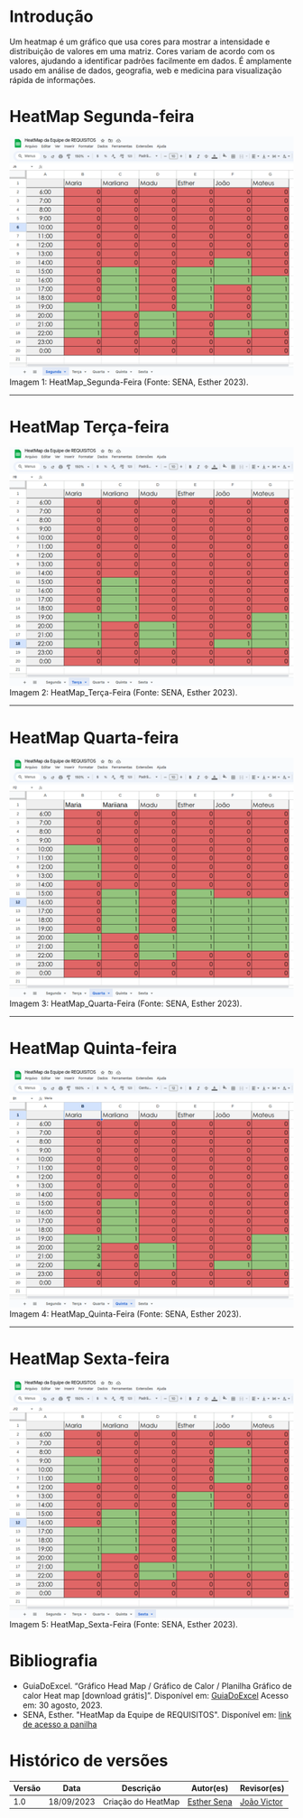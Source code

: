 # Introdução
Um heatmap é um gráfico que usa cores para mostrar a intensidade e distribuição de valores em uma matriz. Cores variam de acordo com os valores, ajudando a identificar padrões facilmente em dados. É amplamente usado em análise de dados, geografia, web e medicina para visualização rápida de informações.

# HeatMap Segunda-feira
![HeatMap-Segunda](docs/../img/heatmapsegunda.png)
Imagem 1: HeatMap_Segunda-Feira (Fonte: SENA, Esther 2023).

---

# HeatMap Terça-feira
![HeatMap-Terça](docs/../img/heatmapterca.png)
Imagem 2: HeatMap_Terça-Feira (Fonte: SENA, Esther 2023).

---

# HeatMap Quarta-feira
![HeatMap-Quarta](docs/../img/heatmapquarta.png)
Imagem 3: HeatMap_Quarta-Feira (Fonte: SENA, Esther 2023).

---

# HeatMap Quinta-feira
![HeatMap-Quinta](docs/../img/heatmapquinta.png)
Imagem 4: HeatMap_Quinta-Feira (Fonte: SENA, Esther 2023).

---

# HeatMap Sexta-feira
![HeatMap-Sexta](docs/../img/heatmapsexta.png)
Imagem 5: HeatMap_Sexta-Feira (Fonte: SENA, Esther 2023).


# Bibliografia
* GuiaDoExcel. “Gráfico Head Map / Gráfico de Calor / Planilha Gráfico de calor Heat map [download grátis]”. Disponível em: [GuiaDoExcel](https://www.guiadoexcel.com.br/grafico-heat-map-grafico-de-calor-no-excel/)  Acesso em: 30 agosto, 2023.
* SENA, Esther. "HeatMap da Equipe de REQUISITOS". Disponível em: [link de acesso a panilha](https://www.google.com/intl/pt-BR/sheets/about/)

# Histórico de versões
| Versão | Data       | Descrição                   | Autor(es)     | Revisor(es) |
|--------|------------|-----------------------------|---------------|-------------|
| 1.0    | 18/09/2023 | Criação do HeatMap | [Esther Sena](https://github.com/esmsena) | [João Victor](https://github.com/jvcostta) |
